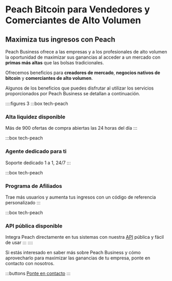 
# Peach Bitcoin para Vendedores y Comerciantes de Alto Volumen

## Maximiza tus ingresos con Peach

Peach Business ofrece a las empresas y a los profesionales de alto volumen la oportunidad de maximizar sus ganancias al acceder a un mercado con **primas más altas** que las bolsas tradicionales.

Ofrecemos beneficios para **creadores de mercado**, **negocios nativos de bitcoin** y **comerciantes de alto volumen**.

Algunos de los beneficios que puedes disfrutar al utilizar los servicios proporcionados por Peach Business se detallan a continuación.

::::figures 3
:::box tech-peach

### Alta liquidez disponible

Más de 900 ofertas de compra abiertas las 24 horas del día
:::

:::box tech-peach

### Agente dedicado para ti

Soporte dedicado 1 a 1, 24/7
:::

:::box tech-peach

### Programa de Afiliados

Trae más usuarios y aumenta tus ingresos con un código de referencia personalizado
:::

:::box tech-peach

### API pública disponible

Integra Peach directamente en tus sistemas con nuestra [API](https://docs.peachbitcoin.com/#introduction) pública y fácil de usar
:::
::::

Si estás interesado en saber más sobre Peach Business y cómo aprovecharlo para maximizar las ganancias de tu empresa, ponte en contacto con nosotros.

:::buttons
[Ponte en contacto](mailto:$contactEmail$)
:::
